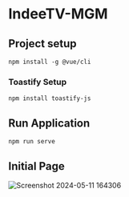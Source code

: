 
# IndeeTV-MGM

## Project setup
```
npm install -g @vue/cli
```

### Toastify Setup
```
npm install toastify-js
```

## Run Application
```
npm run serve
```

## Initial Page

![Screenshot 2024-05-11 164306](https://github.com/VinayakOulkar/IndeeTV/assets/128286075/0ae93923-3e86-44e2-bd59-367ef0a96794)


